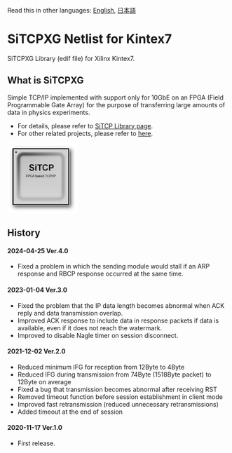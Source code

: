 ﻿Read this in other languages: [English](README.md), [日本語](README.ja.md)

# SiTCPXG Netlist for Kintex7

SiTCPXG Library (edif file) for Xilinx Kintex7.


## What is SiTCPXG

Simple TCP/IP implemented with support only for 10GbE on an FPGA (Field Programmable Gate Array) for the purpose of transferring large amounts of data in physics experiments.

* For details, please refer to [SiTCP Library page](https://www.bbtech.co.jp/en/products/sitcp-library/).
* For other related projects, please refer to [here](https://github.com/BeeBeansTechnologies).

![SiTCP](sitcp.png)


## History

#### 2024-04-25 Ver.4.0
* Fixed a problem in which the sending module would stall if an ARP response and RBCP response occurred at the same time.

#### 2023-01-04 Ver.3.0
* Fixed the problem that the IP data length becomes abnormal when ACK reply and data transmission overlap.
* Improved ACK response to include data in response packets if data is available, even if it does not reach the watermark.
* Improved to disable Nagle timer on session disconnect.

#### 2021-12-02 Ver.2.0

* Reduced minimum IFG for reception from 12Byte to 4Byte
* Reduced IFG during transmission from 74Byte (1518Byte packet) to 12Byte on average
* Fixed a bug that transmission becomes abnormal after receiving RST
* Removed timeout function before session establishment in client mode
* Improved fast retransmission (reduced unnecessary retransmissions)
* Added timeout at the end of session

#### 2020-11-17 Ver.1.0

* First release.


